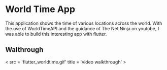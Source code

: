 # World Time App

This application shows the time of various locations across the world.
With the use of WorldTimeAPI and the guidance of The Net Ninja on youtube, I was able to build this interesting app with flutter.

## Walthrough
< src = 'flutter_worldtime.gif' title = 'video walkthrough' >
